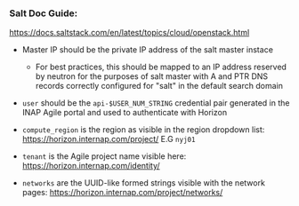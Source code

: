 ### Salt Doc Guide:
https://docs.saltstack.com/en/latest/topics/cloud/openstack.html

* Master IP should be the private IP address of the salt master instace
  * For best practices, this should be mapped to an IP address reserved by
neutron for the purposes of salt master with A and PTR DNS records correctly
configured for "salt" in the default search domain

* `user` should be the `api-$USER_NUM_STRING` credential pair generated in the
INAP Agile portal and used to authenticate with Horizon

* `compute_region` is the region as visible in the region dropdown list:
https://horizon.internap.com/project/
E.G `nyj01`

* `tenant` is the Agile project name visible here:
https://horizon.internap.com/identity/

* `networks` are the UUID-like formed strings visible with the network pages:
https://horizon.internap.com/project/networks/
